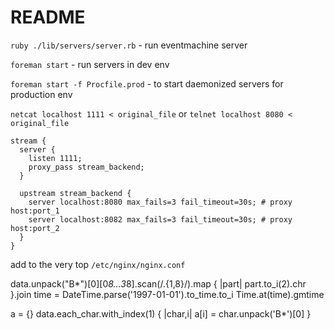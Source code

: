 # README

```ruby ./lib/servers/server.rb``` - run eventmachine server

```foreman start``` - run servers in dev env

```foreman start -f Procfile.prod``` - to start daemonized servers for production env

```netcat localhost 1111 < original_file``` or ```telnet localhost 8080 < original_file```

```
stream {
  server {
    listen 1111;
    proxy_pass stream_backend;
  }

  upstream stream_backend {
    server localhost:8080 max_fails=3 fail_timeout=30s; # proxy host:port_1
    server localhost:8082 max_fails=3 fail_timeout=30s; # proxy host:port_2
  }
}

```
add to the very top ```/etc/nginx/nginx.conf```



data.unpack("B*")[0][0*8...3*8].scan(/.{1,8}/).map { |part|  part.to_i(2).chr }.join
time = DateTime.parse('1997-01-01').to_time.to_i
Time.at(time).gmtime

a = {}
data.each_char.with_index(1) { |char,i| a[i] = char.unpack('B*')[0] }